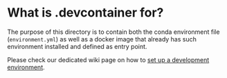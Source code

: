# What is .devcontainer for?
The purpose of this directory is to contain both the conda environment file (`environment.yml`) as well as a docker image that already has such environment installed and defined as entry point.

Please check our dedicated wiki page on how to [set up a development environment](https://github.com/Deltares/gfs-architecture/wiki/Setting-up-a-python-dev-environment).
